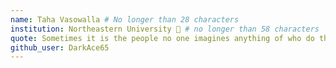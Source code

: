```yaml
---
name: Taha Vasowalla # No longer than 28 characters
institution: Northeastern University 🚩 # no longer than 58 characters
quote: Sometimes it is the people no one imagines anything of who do the things that no one can imagine # no longer than 100 characters, avoid using quotes(") to guarantee the format remains the same.
github_user: DarkAce65
---
```

